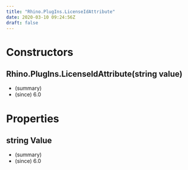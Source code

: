 ```yaml
---
title: "Rhino.PlugIns.LicenseIdAttribute"
date: 2020-03-10 09:24:56Z
draft: false
---
```


# Constructors
## Rhino.PlugIns.LicenseIdAttribute(string value)
- (summary) 
- (since) 6.0
# Properties
## string Value
- (summary) 
- (since) 6.0
